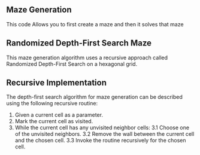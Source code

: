 ## Maze Generation

This code Allows you to first create a maze and then it solves that maze

## Randomized Depth-First Search Maze

This maze generation algorithm uses a recursive approach called Randomized Depth-First Search on a hexagonal grid.

## Recursive Implementation

The depth-first search algorithm for maze generation can be described using the following recursive routine:

1. Given a current cell as a parameter.
2. Mark the current cell as visited.
3. While the current cell has any unvisited neighbor cells:
  3.1 Choose one of the unvisited neighbors.
  3.2 Remove the wall between the current cell and the chosen cell.
  3.3 Invoke the routine recursively for the chosen cell.
